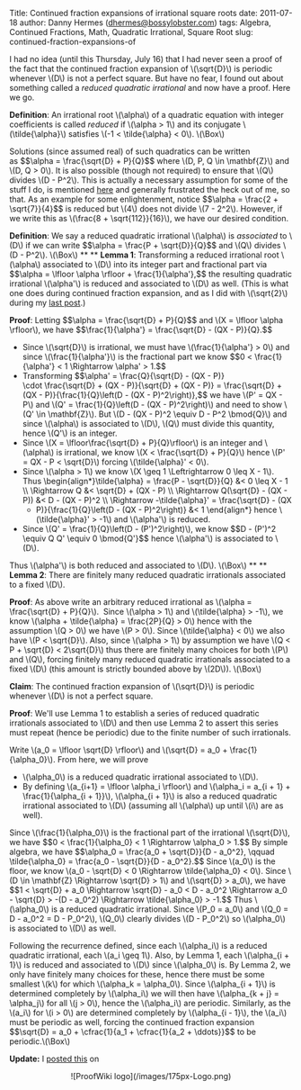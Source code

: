 Title: Continued fraction expansions of irrational square roots
date: 2011-07-18
author: Danny Hermes (dhermes@bossylobster.com)
tags: Algebra, Continued Fractions, Math, Quadratic Irrational, Square Root
slug: continued-fraction-expansions-of

I had no idea (until this Thursday, July 16) that I had never seen a
proof of the fact that the continued fraction expansion of
\\(\\sqrt{D}\\) is periodic whenever \\(D\\) is not a perfect square.
But have no fear, I found out about something called a *reduced
quadratic irrational* and now have a proof. Here we go.

**Definition**: An irrational root \\(\\alpha\\) of a quadratic equation
with integer coefficients is called *reduced* if \\(\\alpha \> 1\\) and
its conjugate \\(\\tilde{\\alpha}\\) satisfies \\(-1 \< \\tilde{\\alpha}
\< 0\\). \\(\\Box\\)

Solutions (since assumed real) of such quadratics can be written
as \$\$\\alpha = \\frac{\\sqrt{D} + P}{Q}\$\$ where \\(D, P, Q \\in
\\mathbf{Z}\\) and \\(D, Q \> 0\\). It is also possible (though not
required) to ensure that \\(Q\\) divides \\(D - P\^2\\). This is
actually a necessary assumption for some of the stuff I do, is
mentioned [here](http://en.wikipedia.org/wiki/Periodic_continued_fraction#Relation_to_quadratic_irrationals) and
generally frustrated the heck out of me, so that. As an example for some
enlightenment, notice \$\$\\alpha = \\frac{2 + \\sqrt{7}}{4}\$\$ is
reduced but \\(4\\) does not divide \\(7 - 2\^2\\). However, if we write
this as \\(\\frac{8 + \\sqrt{112}}{16}\\), we have our desired
condition.

**Definition**: We say a reduced quadratic irrational \\(\\alpha\\) is
*associated* to \\(D\\) if we can write \$\$\\alpha = \\frac{P +
\\sqrt{D}}{Q}\$\$ and \\(Q\\) divides \\(D - P\^2\\). \\(\\Box\\)
**
**
**Lemma 1**: Transforming a reduced irrational root \\(\\alpha\\)
associated to \\(D\\) into its integer part and fractional part via
\$\$\\alpha = \\lfloor \\alpha \\rfloor + \\frac{1}{\\alpha'},\$\$ the
resulting quadratic irrational \\(\\alpha'\\) is reduced and associated
to \\(D\\) as well. (This is what one does during continued fraction
expansion, and as I did with \\(\\sqrt{2}\\) during my [last
post](http://blog.bossylobster.com/2011/07/continued-fractions-for-greater-good.html).)

**Proof**: Letting \$\$\\alpha = \\frac{\\sqrt{D} + P}{Q}\$\$ and \\(X
= \\lfloor \\alpha \\rfloor\\), we have \$\$\\frac{1}{\\alpha'} =
\\frac{\\sqrt{D} - (QX - P)}{Q}.\$\$


-   Since \\(\\sqrt{D}\\) is irrational, we must have
    \\(\\frac{1}{\\alpha'} \> 0\\) and since \\(\\frac{1}{\\alpha'}\\)
    is the fractional part we know \$\$0 \< \\frac{1}{\\alpha'} \< 1
    \\Rightarrow \\alpha' \> 1.\$\$ 
-   Transforming \$\$\\alpha' = \\frac{Q}{\\sqrt{D} - (QX - P)}
    \\cdot \\frac{\\sqrt{D} + (QX - P)}{\\sqrt{D} + (QX - P)}
    = \\frac{\\sqrt{D} + (QX - P)}{\\frac{1}{Q}\\left(D - (QX -
    P)\^2\\right)},\$\$ we have \\(P' = QX - P\\) and \\(Q'
    = \\frac{1}{Q}\\left(D - (QX - P)\^2\\right)\\) and need to show
    \\(Q' \\in \\mathbf{Z}\\). But \\(D - (QX - P)\^2 \\equiv D - P\^2
    \\bmod{Q}\\) and since \\(\\alpha\\) is associated to \\(D\\),
    \\(Q\\) must divide this quantity, hence \\(Q'\\) is an integer.
-   Since \\(X = \\lfloor\\frac{\\sqrt{D} + P}{Q}\\rfloor\\) is an
    integer and \\(\\alpha\\) is irrational, we know \\(X \<
    \\frac{\\sqrt{D} + P}{Q}\\) hence \\(P' = QX - P \< \\sqrt{D}\\)
    forcing \\(\\tilde{\\alpha}' \< 0\\).
-   Since \\(\\alpha \> 1\\) we know \\(X \\geq 1 \\Leftrightarrow 0
    \\leq X - 1\\). Thus \\begin{align\*}\\tilde{\\alpha} = \\frac{P -
    \\sqrt{D}}{Q} &\< 0 \\leq X - 1 \\\\ \\Rightarrow Q &\< \\sqrt{D} +
    (QX - P) \\\\ \\Rightarrow Q(\\sqrt{D} - (QX - P)) &\< D - (QX -
    P)\^2 \\\\ \\Rightarrow -\\tilde{\\alpha}' = \\frac{\\sqrt{D} - (QX
    - P)}{\\frac{1}{Q}\\left(D - (QX - P)\^2\\right)} &\<
    1 \\end{align\*} hence \\(\\tilde{\\alpha}' \> -1\\) and
    \\(\\alpha'\\) is reduced.
-   Since \\(Q' = \\frac{1}{Q}\\left(D - (P')\^2\\right)\\), we know
    \$\$D - (P')\^2 \\equiv Q Q' \\equiv 0 \\bmod{Q'}\$\$ hence
    \\(\\alpha'\\) is associated to \\(D\\).


**<span class="Apple-style-span" style="font-weight: normal;">Thus
\\(\\alpha'\\) is both reduced and associated to \\(D\\).
\\(\\Box\\)</span>**
**
**
**Lemma 2**: There are finitely many reduced quadratic irrationals
associated to a fixed \\(D\\).

**Proof**: As above write an arbitrary reduced irrational as \\(\\alpha
= \\frac{\\sqrt{D} + P}{Q}\\).  Since \\(\\alpha \> 1\\)
and \\(\\tilde{\\alpha} \> -1\\), we know \\(\\alpha + \\tilde{\\alpha}
= \\frac{2P}{Q} \> 0\\) hence with the assumption \\(Q \> 0\\) we have
\\(P \> 0\\). Since \\(\\tilde{\\alpha} \< 0\\) we also have \\(P \<
\\sqrt{D}\\). Also, since \\(\\alpha \> 1\\) by assumption we have \\(Q
\< P + \\sqrt{D} \< 2\\sqrt{D}\\) thus there are finitely many choices
for both \\(P\\) and \\(Q\\), forcing finitely many reduced quadratic
irrationals associated to a fixed \\(D\\) (this amount is strictly
bounded above by \\(2D\\)). \\(\\Box\\)

**Claim**: The continued fraction expansion of \\(\\sqrt{D}\\) is
periodic whenever \\(D\\) is not a perfect square.

**Proof**: We'll use Lemma 1 to establish a series of reduced quadratic
irrationals associated to \\(D\\) and then use Lemma 2 to assert this
series must repeat (hence be periodic) due to the finite number of such
irrationals.

Write \\(a\_0 = \\lfloor \\sqrt{D} \\rfloor\\) and \\(\\sqrt{D} = a\_0 +
\\frac{1}{\\alpha\_0}\\). From here, we will prove


-   \\(\\alpha\_0\\) is a reduced quadratic irrational associated to
    \\(D\\).
-   By defining \\(a\_{i+1} = \\lfloor \\alpha\_i \\rfloor\\) and
    \\(\\alpha\_i = a\_{i + 1} + \\frac{1}{\\alpha\_{i +
    1}}\\), \\(\\alpha\_{i + 1}\\) is also a reduced quadratic
    irrational associated to \\(D\\) (assuming all \\(\\alpha\\) up
    until \\(i\\) are as well).



Since \\(\\frac{1}{\\alpha\_0}\\) is the fractional part of the
irrational \\(\\sqrt{D}\\), we have \$\$0 \< \\frac{1}{\\alpha\_0} \< 1
\\Rightarrow \\alpha\_0 \> 1.\$\$ By simple algebra, we have
\$\$\\alpha\_0 = \\frac{a\_0 + \\sqrt{D}}{D - a\_0\^2}, \\qquad
\\tilde{\\alpha\_0} = \\frac{a\_0 - \\sqrt{D}}{D - a\_0\^2}.\$\$ Since
\\(a\_0\\) is the floor, we know \\(a\_0 - \\sqrt{D} \< 0
\\Rightarrow \\tilde{\\alpha\_0} \< 0\\). Since \\(D \\in \\mathbf{Z}
\\Rightarrow \\sqrt{D} \> 1\\) and \\(\\sqrt{D} \> a\_0\\), we have
\$\$1 \< \\sqrt{D} + a\_0 \\Rightarrow \\sqrt{D} - a\_0 \< D -
a\_0\^2 \\Rightarrow a\_0 - \\sqrt{D} \> -(D - a\_0\^2) \\Rightarrow
\\tilde{\\alpha\_0} \> -1.\$\$ Thus \\(\\alpha\_0\\) is a reduced
quadratic irrational. Since \\(P\_0 = a\_0\\) and \\(Q\_0 = D - a\_0\^2
= D - P\_0\^2\\), \\(Q\_0\\) clearly divides \\(D - P\_0\^2\\) so
\\(\\alpha\_0\\) is associated to \\(D\\) as well.

Following the recurrence defined, since each \\(\\alpha\_i\\) is a
reduced quadratic irrational, each \\(a\_i \\geq 1\\). Also, by Lemma 1,
each \\(\\alpha\_{i + 1}\\) is reduced and associated to \\(D\\) since
\\(\\alpha\_0\\) is. By Lemma 2, we only have finitely many choices for
these, hence there must be some smallest \\(k\\) for which \\(\\alpha\_k
= \\alpha\_0\\). Since \\(\\alpha\_{i + 1}\\) is determined completely
by \\(\\alpha\_i\\) we will then have \\(\\alpha\_{k + j} =
\\alpha\_j\\) for all \\(j \> 0\\), hence the \\(\\alpha\_i\\) are
periodic. Similarly, as the \\(a\_i\\) for \\(i \> 0\\) are determined
completely by \\(\\alpha\_{i - 1}\\), the \\(a\_i\\) must be periodic as
well, forcing the continued fraction expansion \$\$\\sqrt{D} = a\_0 +
\\cfrac{1}{a\_1 + \\cfrac{1}{a\_2 + \\ddots}}\$\$ to be
periodic.\\(\\Box\\)

**Update:** I
[posted this](http://www.proofwiki.org/wiki/Continued_Fraction_Expansion_of_Irrational_Square_Root)
on

<div markdown="1" style="text-align: center;">
  ![ProofWiki logo](/images/175px-Logo.png)
</div>

<a href="https://profiles.google.com/114760865724135687241" rel="author" style="display: none;">About Bossy Lobster</a>
